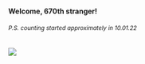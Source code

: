 #### Welcome, 670th stranger!

###### <sup>P.S. counting started approximately in 10.01.22</sup>

<img src="https://kraftwerk28.pp.ua/vcnt.png"></img>
